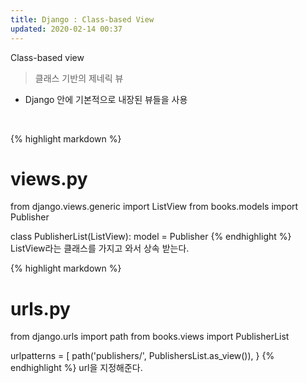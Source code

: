 ```yaml
---
title: Django : Class-based View
updated: 2020-02-14 00:37
---
```


Class-based view
<br>
> 클래스 기반의 제네릭 뷰
- Django 안에 기본적으로 내장된 뷰들을 사용
<br>

{% highlight markdown %}
# views.py
from django.views.generic import ListView
from books.models import Publisher

class PublisherList(ListView):
    model = Publisher
{% endhighlight %}
ListView라는 클래스를 가지고 와서 상속 받는다.

{% highlight markdown %}
# urls.py
from django.urls import path
from books.views import PublisherList

urlpatterns = [
    path('publishers/', PublishersList.as_view()),
}
{% endhighlight %}
url을 지정해준다.
